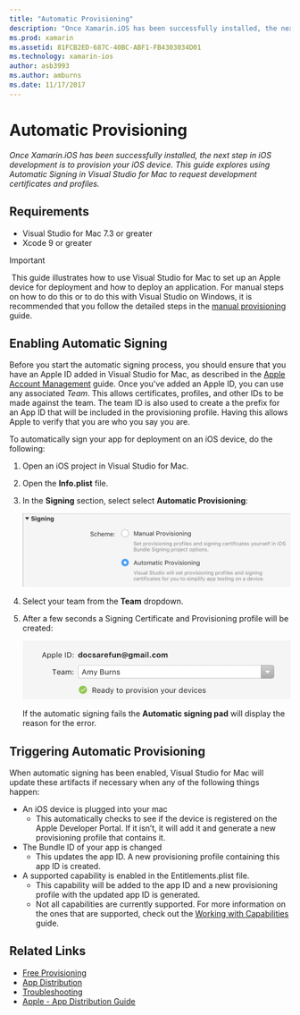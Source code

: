 ```yaml
---
title: "Automatic Provisioning"
description: "Once Xamarin.iOS has been successfully installed, the next step in iOS development is to provision your iOS device. This guide explores using Automatic Signing in Visual Studio for Mac to request development certificates and profiles."
ms.prod: xamarin
ms.assetid: 81FCB2ED-687C-40BC-ABF1-FB4303034D01
ms.technology: xamarin-ios
author: asb3993
ms.author: amburns
ms.date: 11/17/2017
---
```


# Automatic Provisioning

_Once Xamarin.iOS has been successfully installed, the next step in iOS development is to provision your iOS device. This guide explores using Automatic Signing in Visual Studio for Mac to request development certificates and profiles._

## Requirements

- Visual Studio for Mac 7.3 or greater
- Xcode 9 or greater

> [!IMPORTANT]
> This guide illustrates how to use Visual Studio for Mac to set up an Apple device for deployment and how to deploy an application. For manual steps on how to do this or to do this with Visual Studio on Windows, it is recommended that you follow the detailed steps in the [manual provisioning](~/ios/get-started/installation/device-provisioning/manual-provisioning.md) guide.

## Enabling Automatic Signing

Before you start the automatic signing process, you should ensure that you have an Apple ID added in Visual Studio for Mac, as described in the [Apple Account Management](~/cross-platform/macios/apple-account-management.md) guide. Once you've added an Apple ID, you can use any associated _Team_. This allows certificates, profiles, and other IDs to be made against the team. The team ID is also used to create a the prefix for an App ID that will be included in the provisioning profile. Having this allows Apple to verify that you are who you say you are.

To automatically sign your app for deployment on an iOS device, do the following:

1. Open an iOS project in Visual Studio for Mac.

2. Open the **Info.plist** file.

3. In the **Signing** section, select select **Automatic Provisioning**:

    ![Team selector dropdown](automatic-provisioning-images/image2.png)

4. Select your team from the **Team** dropdown.

6. After a few seconds a Signing Certificate and Provisioning profile will be created:

    ![successfully created certificate and profile](automatic-provisioning-images/image5.png)

    If the automatic signing fails the **Automatic signing pad** will display the reason for the error.

## Triggering Automatic Provisioning

When automatic signing has been enabled, Visual Studio for Mac will update these artifacts if necessary when any of the following things happen:

* An iOS device is plugged into your mac
    - This automatically checks to see if the device is registered on the Apple Developer Portal. If it isn’t, it will add it and generate a new provisioning profile that contains it.
* The Bundle ID of your app is changed
    - This updates the app ID. A new provisioning profile containing this app ID is created.
* A supported capability is enabled in the Entitlements.plist file.
    - This capability will be added to the app ID and a new provisioning profile with the updated app ID is generated.
    - Not all capabilities are currently supported. For more information on the ones that are supported, check out the [Working with Capabilities](~/ios/deploy-test/provisioning/capabilities/index.md) guide.


## Related Links

- [Free Provisioning](~/ios/get-started/installation/device-provisioning/free-provisioning.md)
- [App Distribution](~/ios/deploy-test/app-distribution/index.md)
- [Troubleshooting](~/ios/deploy-test/troubleshooting.md)
- [Apple - App Distribution Guide](https://developer.apple.com/library/ios/documentation/IDEs/Conceptual/AppDistributionGuide/Introduction/Introduction.html)
